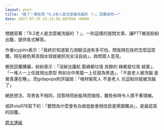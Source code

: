 ```yaml
---
layout: post
title: "瘋了！網友問「9.2老人是怎麼被洗腦的 ？」，回覆居然⋯⋯"
date: 2017-07-25 15:15:56.887956 +0800
---
```


標題寫著：「9.2老人是怎麼被洗腦的 ？」，一則這樣的提問文章，讓PTT鄉民紛紛出籠，提供各式解答。

作者icyjohn表示：「我終於知道智力測驗沒過有多可怕，問我現在政府怎麼這麼爛，現在綠色黨丟個水球就被抓完全沒自由」，詢問眾人意見。

鄉民回覆踴躍，紛紛表示：「沒辦法護航 藍綠都垃圾 其餘的 綠都是垃圾 結案」、「一堆人一上任就現出原型 例如台中黑龍一上任就為黑道」、「不是老人被洗腦 是覺青還在睡」，而gidapops則評論說：「棺材裝死人 不是老人 光這點你就被洗腦了」

網民想法、背景各不相同，回答時而紛亂時而搞怪，難免有時令人摸不著頭緒。

或許ota978寫下的：「要問為什麼會有白痴低能會相信民進黨跟獨派」，是最認真的回覆。

<a href = "https://www.ptt.cc/bbs/Gossiping/M.1500936594.A.F38.html">原文連結</a>

